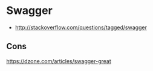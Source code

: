 # Swagger

- http://stackoverflow.com/questions/tagged/swagger

## Cons

https://dzone.com/articles/swagger-great
